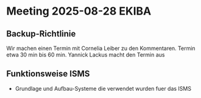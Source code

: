 # Meeting 2025-08-28 EKIBA
## Backup-Richtlinie
 Wir machen einen Termin mit Cornelia Leiber zu den Kommentaren. Termin etwa 30 min bis 60 min. Yannick Lackus macht den Termin aus
## Funktionsweise ISMS
- Grundlage und Aufbau-Systeme die verwendet wurden fuer das ISMS 

  
